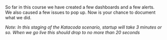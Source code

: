 So far in this course we have created a few dashboards and a few alerts. We also caused a few issues to pop up. Now is your chance to document what we did.

*Note: In this staging of the Katacoda scenario, startup will take 3 minutes or so. When we go live this should drop to no more than 20 seconds*